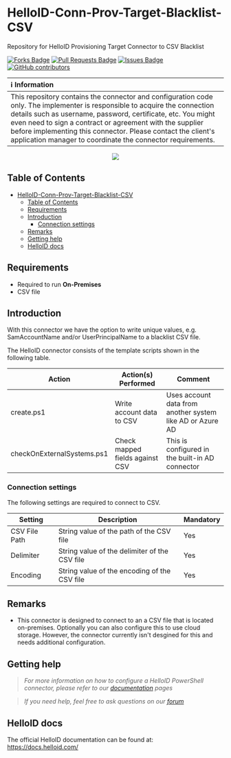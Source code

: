 # HelloID-Conn-Prov-Target-Blacklist-CSV
Repository for HelloID Provisioning Target Connector to CSV Blacklist

<a href="https://github.com/Tools4everBV/HelloID-Conn-Prov-Target-Blacklist-CSV/network/members"><img src="https://img.shields.io/github/forks/Tools4everBV/HelloID-Conn-Prov-Target-Blacklist-CSV" alt="Forks Badge"/></a>
<a href="https://github.com/Tools4everBV/HelloID-Conn-Prov-Target-Blacklist-CSV/pulls"><img src="https://img.shields.io/github/issues-pr/Tools4everBV/HelloID-Conn-Prov-Target-Blacklist-CSV" alt="Pull Requests Badge"/></a>
<a href="https://github.com/Tools4everBV/HelloID-Conn-Prov-Target-Blacklist-CSV/issues"><img src="https://img.shields.io/github/issues/Tools4everBV/HelloID-Conn-Prov-Target-Blacklist-CSV" alt="Issues Badge"/></a>
<a href="https://github.com/Tools4everBV/HelloID-Conn-Prov-Target-Blacklist-CSV/graphs/contributors"><img alt="GitHub contributors" src="https://img.shields.io/github/contributors/Tools4everBV/HelloID-Conn-Prov-Target-Blacklist-CSV?color=2b9348"></a>

| :information_source: Information |
| :------------------------------- |
| This repository contains the connector and configuration code only. The implementer is responsible to acquire the connection details such as username, password, certificate, etc. You might even need to sign a contract or agreement with the supplier before implementing this connector. Please contact the client's application manager to coordinate the connector requirements.  |

<p align="center">
  <img src="https://cdn-icons-png.flaticon.com/128/4443/4443857.png">
</p>

## Table of Contents
- [HelloID-Conn-Prov-Target-Blacklist-CSV](#helloid-conn-prov-target-blacklist-csv)
  - [Table of Contents](#table-of-contents)
  - [Requirements](#requirements)
  - [Introduction](#introduction)
    - [Connection settings](#connection-settings)
  - [Remarks](#remarks)
  - [Getting help](#getting-help)
  - [HelloID docs](#helloid-docs)

## Requirements
- Required to run **On-Premises**
- CSV file

## Introduction
With this connector we have the option to write unique values, e.g. SamAccountName and/or UserPrincipalName to a blacklist CSV file.

The HelloID connector consists of the template scripts shown in the following table.

| Action                     | Action(s) Performed             | Comment                                                   |
| -------------------------- | ------------------------------- | --------------------------------------------------------- |
| create.ps1                 | Write account data to CSV       | Uses account data from another system like AD or Azure AD |
| checkOnExternalSystems.ps1 | Check mapped fields against CSV | This is configured in the built-in AD connector           |

### Connection settings
The following settings are required to connect to CSV.

| Setting       | Description                                   | Mandatory |
| ------------- | --------------------------------------------- | --------- |
| CSV File Path | String value of the path of the CSV file      | Yes       |
| Delimiter     | String value of the delimiter of the CSV file | Yes       |
| Encoding      | String value of the encoding of the CSV file  | Yes       |

## Remarks
- This connector is designed to connect to an a CSV file that is located on-premises. Optionally you can also configure this to use cloud storage. However, the connector currently isn't desgined for this and needs additional configuration.

## Getting help
> _For more information on how to configure a HelloID PowerShell connector, please refer to our [documentation](https://docs.helloid.com/hc/en-us/articles/360012558020-Configure-a-custom-PowerShell-target-system) pages_

> _If you need help, feel free to ask questions on our [forum](https://forum.helloid.com)_

## HelloID docs
The official HelloID documentation can be found at: https://docs.helloid.com/